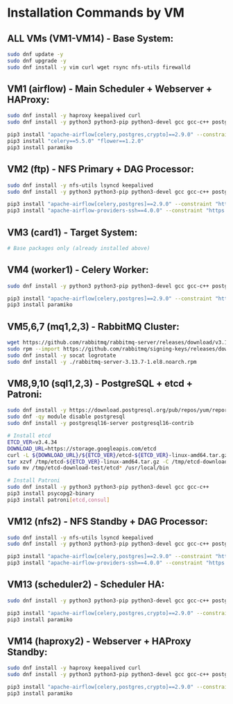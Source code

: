 # **Installation Commands by VM**

## **ALL VMs (VM1-VM14) - Base System:**
```bash
sudo dnf update -y
sudo dnf upgrade -y
sudo dnf install -y vim curl wget rsync nfs-utils firewalld
```

## **VM1 (airflow) - Main Scheduler + Webserver + HAProxy:**
```bash
sudo dnf install -y haproxy keepalived curl
sudo dnf install -y python3 python3-pip python3-devel gcc gcc-c++ postgresql-devel

pip3 install "apache-airflow[celery,postgres,crypto]==2.9.0" --constraint "https://raw.githubusercontent.com/apache/airflow/constraints-2.9.0/constraints-3.9.txt"
pip3 install "celery==5.5.0" "flower==1.2.0"
pip3 install paramiko
```

## **VM2 (ftp) - NFS Primary + DAG Processor:**
```bash
sudo dnf install -y nfs-utils lsyncd keepalived
sudo dnf install -y python3 python3-pip python3-devel gcc gcc-c++ postgresql-devel

pip3 install "apache-airflow[celery,postgres]==2.9.0" --constraint "https://raw.githubusercontent.com/apache/airflow/constraints-2.9.0/constraints-3.9.txt"
pip3 install "apache-airflow-providers-ssh==4.0.0" --constraint "https://raw.githubusercontent.com/apache/airflow/constraints-2.9.0/constraints-3.9.txt"
```

## **VM3 (card1) - Target System:**
```bash
# Base packages only (already installed above)
```

## **VM4 (worker1) - Celery Worker:**
```bash
sudo dnf install -y python3 python3-pip python3-devel gcc gcc-c++ postgresql-devel

pip3 install "apache-airflow[celery,postgres]==2.9.0" --constraint "https://raw.githubusercontent.com/apache/airflow/constraints-2.9.0/constraints-3.9.txt"
pip3 install paramiko
```

## **VM5,6,7 (mq1,2,3) - RabbitMQ Cluster:**
```bash
wget https://github.com/rabbitmq/rabbitmq-server/releases/download/v3.13.7/rabbitmq-server-3.13.7-1.el8.noarch.rpm
sudo rpm --import https://github.com/rabbitmq/signing-keys/releases/download/3.0/rabbitmq-release-signing-key.asc
sudo dnf install -y socat logrotate
sudo dnf install -y ./rabbitmq-server-3.13.7-1.el8.noarch.rpm
```

## **VM8,9,10 (sql1,2,3) - PostgreSQL + etcd + Patroni:**
```bash
sudo dnf install -y https://download.postgresql.org/pub/repos/yum/reporpms/EL-9-x86_64/pgdg-redhat-repo-latest.noarch.rpm
sudo dnf -qy module disable postgresql
sudo dnf install -y postgresql16-server postgresql16-contrib

# Install etcd
ETCD_VER=v3.4.34
DOWNLOAD_URL=https://storage.googleapis.com/etcd
curl -L ${DOWNLOAD_URL}/${ETCD_VER}/etcd-${ETCD_VER}-linux-amd64.tar.gz -o /tmp/etcd-${ETCD_VER}-linux-amd64.tar.gz
tar xzvf /tmp/etcd-${ETCD_VER}-linux-amd64.tar.gz -C /tmp/etcd-download-test --strip-components=1
sudo mv /tmp/etcd-download-test/etcd* /usr/local/bin

# Install Patroni
sudo dnf install -y python3 python3-pip python3-devel gcc gcc-c++
pip3 install psycopg2-binary
pip3 install patroni[etcd,consul]
```

## **VM12 (nfs2) - NFS Standby + DAG Processor:**
```bash
sudo dnf install -y nfs-utils lsyncd keepalived
sudo dnf install -y python3 python3-pip python3-devel gcc gcc-c++ postgresql-devel

pip3 install "apache-airflow[celery,postgres]==2.9.0" --constraint "https://raw.githubusercontent.com/apache/airflow/constraints-2.9.0/constraints-3.9.txt"
pip3 install "apache-airflow-providers-ssh==4.0.0" --constraint "https://raw.githubusercontent.com/apache/airflow/constraints-2.9.0/constraints-3.9.txt"
```

## **VM13 (scheduler2) - Scheduler HA:**
```bash
sudo dnf install -y python3 python3-pip python3-devel gcc gcc-c++ postgresql-devel

pip3 install "apache-airflow[celery,postgres,crypto]==2.9.0" --constraint "https://raw.githubusercontent.com/apache/airflow/constraints-2.9.0/constraints-3.9.txt"
pip3 install paramiko
```

## **VM14 (haproxy2) - Webserver + HAProxy Standby:**
```bash
sudo dnf install -y haproxy keepalived curl
sudo dnf install -y python3 python3-pip python3-devel gcc gcc-c++ postgresql-devel

pip3 install "apache-airflow[celery,postgres,crypto]==2.9.0" --constraint "https://raw.githubusercontent.com/apache/airflow/constraints-2.9.0/constraints-3.9.txt"
pip3 install paramiko
```
